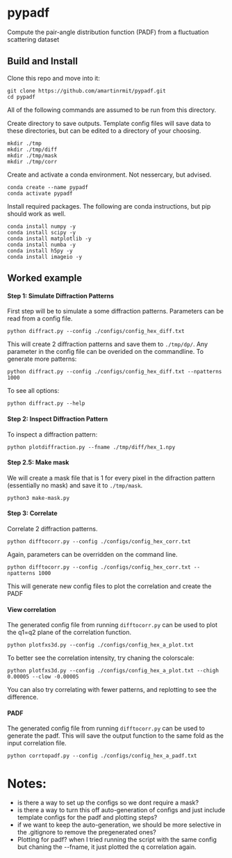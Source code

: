 # pypadf

Compute the pair-angle distribution function (PADF) from a fluctuation scattering dataset

## Build and Install

Clone this repo and move into it:

    git clone https://github.com/amartinrmit/pypadf.git
    cd pypadf

All of the following commands are assumed to be run from this directory.

Create directory to save outputs. Template config files will save data to these directories, but can be edited to a directory of your choosing.

    mkdir ./tmp
    mkdir ./tmp/diff
    mkdir ./tmp/mask
    mkdir ./tmp/corr

Create and activate a conda environment. Not nessercary, but advised.

    conda create --name pypadf
    conda activate pypadf

Install required packages. The following are conda instructions, but pip should work as well.

    conda install numpy -y
    conda install scipy -y
    conda install matplotlib -y
    conda install numba -y
    conda install h5py -y
    conda install imageio -y

## Worked example

#### Step 1: Simulate Diffraction Patterns

First step will be to simulate a some diffraction patterns. Parameters can be read from a config file.

    python diffract.py --config ./configs/config_hex_diff.txt

This will create 2 diffraction patterns and save them to `./tmp/dp/`. 
Any parameter in the config file can be overided on the commandline. To generate more patterns:

    python diffract.py --config ./configs/config_hex_diff.txt --npatterns 1000

To see all options:
    
    python diffract.py --help




#### Step 2: Inspect Diffraction Pattern

To inspect a diffraction pattern:

    python plotdiffraction.py --fname ./tmp/diff/hex_1.npy





#### Step 2.5: Make mask

We will create a mask file that is 1 for every pixel in the difraction pattern (essentially no mask) and save it to `./tmp/mask`.

    python3 make-mask.py

#### Step 3: Correlate 

Correlate 2 diffraction patterns.

    python difftocorr.py --config ./configs/config_hex_corr.txt

Again, parameters can be overridden on the command line.

    python difftocorr.py --config ./configs/config_hex_corr.txt --npatterns 1000


This will generate new config files to plot the correlation and create the PADF

#### View correlation

The generated config file from running `difftocorr.py` can be used to plot the q1=q2 plane of the correlation function.

    python plotfxs3d.py --config ./configs/config_hex_a_plot.txt

To better see the correlation intensity, try chaning the colorscale:

    python plotfxs3d.py --config ./configs/config_hex_a_plot.txt --chigh 0.00005 --clow -0.00005

You can also try correlating with fewer patterns, and replotting to see the difference. 


#### PADF

The generated config file from running `difftocorr.py` can be used to generate the padf. This will save the output function to the same fold as the input correlation file.

    python corrtopadf.py --config ./configs/config_hex_a_padf.txt



# Notes:
- is there a way to set up the configs so we dont require a mask?
- is there a way to turn this off auto-generation of configs and just include template configs for the padf and plotting steps?
- if we want to keep the auto-generation, we should be more selective in the .gitignore to remove the pregenerated ones?
- Plotting for padf? when I tried running the script with the same config but chaning the --fname, it just plotted the q correlation again.



